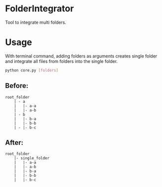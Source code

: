 # FolderIntegrator
Tool to integrate multi folders.

# Usage

With terminal command, adding folders as arguments creates single folder and integrate all files from folders into the single folder.

```bash
python core.py [folders]
```

## Before:
```
root_folder
    | - a
    |   |- a-a
    |   |- a-b
    | - b
    |   |- b-a
    |   |- b-b
    | - |- b-c
```

## After:
```
root_folder
    |- single_folder
    |   |- a-a
    |   |- a-b
    |   |- b-a
    |   |- b-b
    |   |- b-c
```